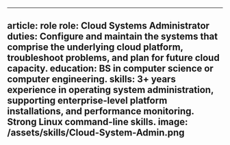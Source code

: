 ---

article: role
role: Cloud Systems Administrator
duties: Configure and maintain the systems that comprise the underlying cloud platform, troubleshoot problems, and plan for future cloud capacity.
education: BS in computer science or computer engineering.
skills: 3+ years experience in operating system administration, supporting enterprise-level platform installations, and performance monitoring. Strong Linux command-line skills.
image: /assets/skills/Cloud-System-Admin.png
---